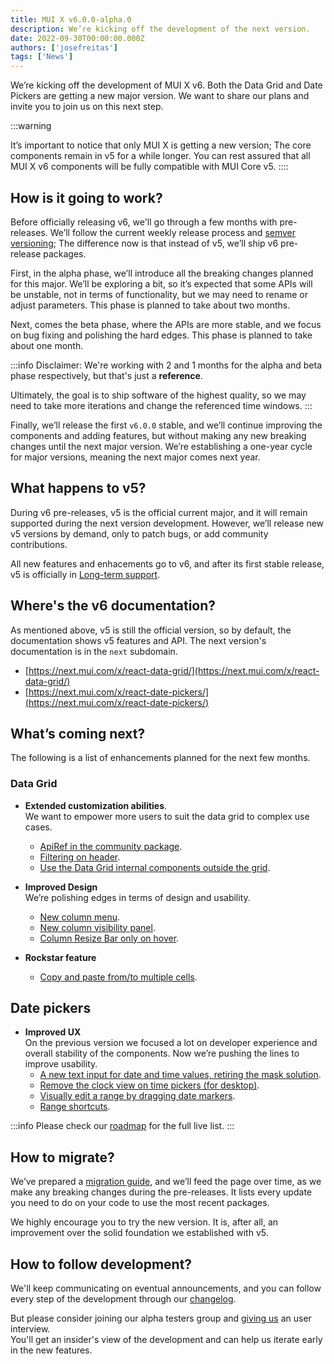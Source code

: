 ```yaml
---
title: MUI X v6.0.0-alpha.0
description: We’re kicking off the development of the next version.
date: 2022-09-30T00:00:00.000Z
authors: ['josefreitas']
tags: ['News']
---
```


We’re kicking off the development of MUI X v6. Both the Data Grid and Date Pickers are getting a new major version. We want to share our plans and invite you to join us on this next step.

:::warning

It’s important to notice that only MUI X is getting a new version; The core components remain in v5 for a while longer.
You can rest assured that all MUI X v6 components will be fully compatible with MUI Core v5.
::::

## How is it going to work?

Before officially releasing v6, we'll go through a few months with pre-releases. We’ll follow the current weekly release process and [semver versioning](https://semver.org/); The difference now is that instead of v5, we’ll ship v6 pre-release packages.

First, in the alpha phase, we’ll introduce all the breaking changes planned for this major. We’ll be exploring a bit, so it’s expected that some APIs will be unstable, not in terms of functionality, but we may need to rename or adjust parameters. This phase is planned to take about two months.

Next, comes the beta phase, where the APIs are more stable, and we focus on bug fixing and polishing the hard edges. This phase is planned to take about one month.

:::info
Disclaimer: We're working with 2 and 1 months for the alpha and beta phase respectively, but that's just a **reference**.

Ultimately, the goal is to ship software of the highest quality, so we may need to take more iterations and change the referenced time windows.
:::

Finally, we’ll release the first `v6.0.0` stable, and we’ll continue improving the components and adding features, but without making any new breaking changes until the next major version.
We’re establishing a one-year cycle for major versions, meaning the next major comes next year.

## What happens to v5?

During v6 pre-releases, v5 is the official current major, and it will remain supported during the next version development.
However, we’ll release new v5 versions by demand, only to patch bugs, or add community contributions.

All new features and enhacements go to v6, and after its first stable release, v5 is officially in [Long-term support](https://mui.com/versions/#long-term-support-lts).

## Where's the v6 documentation?

As mentioned above, v5 is still the official version, so by default, the documentation shows v5 features and API.
The next version's documentation is in the `next` subdomain.

- [https://next.mui.com/x/react-data-grid/](https://next.mui.com/x/react-data-grid/)
- [https://next.mui.com/x/react-date-pickers/](https://next.mui.com/x/react-date-pickers/)

## What’s coming next?

The following is a list of enhancements planned for the next few months.

### Data Grid

- **Extended customization abilities**.  
   We want to empower more users to suit the data grid to complex use cases.

  - [ApiRef in the community package](https://github.com/mui/mui-x/issues/6147).
  - [Filtering on header](https://github.com/mui/mui-x/issues/6247).
  - [Use the Data Grid internal components outside the grid](https://github.com/mui/mui-x/issues/2522).

- **Improved Design**  
   We’re polishing edges in terms of design and usability.

  - [New column menu](https://github.com/mui/mui-x/issues/4929).
  - [New column visibility panel](https://github.com/mui/mui-x/issues/5700).
  - [Column Resize Bar only on hover](https://github.com/mui/mui-x/issues/1623).

- **Rockstar feature**
  - [Copy and paste from/to multiple cells](https://github.com/mui/mui-x/issues/199).

## Date pickers

- **Improved UX**  
   On the previous version we focused a lot on developer experience and overall stability of the components. Now we’re pushing the lines to improve usability.
  - [A new text input for date and time values, retiring the mask solution](https://next.mui.com/x/react-date-pickers/date-field/).
  - [Remove the clock view on time pickers (for desktop)](https://github.com/mui/mui-x/issues/4483).
  - [Visually edit a range by dragging date markers](https://github.com/mui/mui-x/issues/5311).
  - [Range shortcuts](https://github.com/mui/mui-x/issues/4563).

:::info
Please check our [roadmap](https://github.com/mui/mui-x/projects/1) for the full live list.
:::

## How to migrate?

We’ve prepared a [migration guide](https://mui.com/x/react-data-grid/migration-v5/), and we’ll feed the page over time, as we make any breaking changes during the pre-releases. It lists every update you need to do on your code to use the most recent packages.

We highly encourage you to try the new version. It is, after all, an improvement over the solid foundation we established with v5.

## How to follow development?

We'll keep communicating on eventual announcements, and you can follow every step of the development through our [changelog](https://github.com/mui/mui-x/releases).

But please consider joining our alpha testers group and [giving us](https://forms.gle/vsBv6CLPz9h57xg8A) an user interview.  
You'll get an insider's view of the development and can help us iterate early in the new features.

